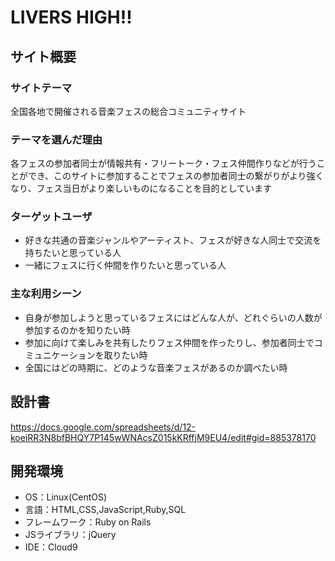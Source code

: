 # LIVERS HIGH!!

## サイト概要
### サイトテーマ
全国各地で開催される音楽フェスの総合コミュニティサイト

### テーマを選んだ理由
各フェスの参加者同士が情報共有・フリートーク・フェス仲間作りなどが行うことができ、このサイトに参加することでフェスの参加者同士の繋がりがより強くなり、フェス当日がより楽しいものになることを目的としています

### ターゲットユーザ
- 好きな共通の音楽ジャンルやアーティスト、フェスが好きな人同士で交流を持ちたいと思っている人
- 一緒にフェスに行く仲間を作りたいと思っている人

### 主な利用シーン
- 自身が参加しようと思っているフェスにはどんな人が、どれぐらいの人数が参加するのかを知りたい時
- 参加に向けて楽しみを共有したりフェス仲間を作ったりし、参加者同士でコミュニケーションを取りたい時
- 全国にはどの時期に、どのような音楽フェスがあるのか調べたい時

## 設計書
https://docs.google.com/spreadsheets/d/12-koeiRR3N8bfBHQY7P145wWNAcsZ015kKRffjM9EU4/edit#gid=885378170

## 開発環境
- OS：Linux(CentOS)
- 言語：HTML,CSS,JavaScript,Ruby,SQL
- フレームワーク：Ruby on Rails
- JSライブラリ：jQuery
- IDE：Cloud9